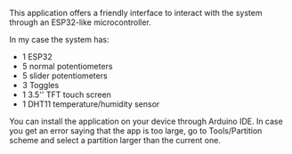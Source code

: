 This application offers a friendly interface to interact with the system through an ESP32-like microcontroller.

In my case the system has:
- 1 ESP32
- 5 normal potentiometers
- 5 slider potentiometers
- 3 Toggles
- 1 3.5'' TFT touch screen
- 1 DHT11 temperature/humidity sensor

You can install the application on your device through Arduino IDE. In case you get an error saying that the app is too large, go to Tools/Partition scheme and select a partition larger than the current one.
